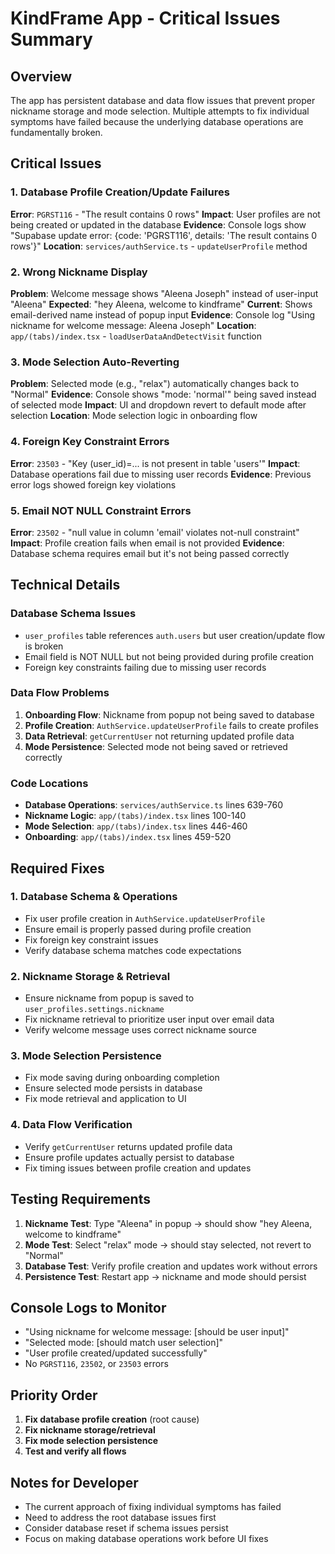 # KindFrame App - Critical Issues Summary

## Overview

The app has persistent database and data flow issues that prevent proper nickname storage and mode selection. Multiple attempts to fix individual symptoms have failed because the underlying database operations are fundamentally broken.

## Critical Issues

### 1. Database Profile Creation/Update Failures

**Error**: `PGRST116` - "The result contains 0 rows"
**Impact**: User profiles are not being created or updated in the database
**Evidence**: Console logs show "Supabase update error: {code: 'PGRST116', details: 'The result contains 0 rows'}"
**Location**: `services/authService.ts` - `updateUserProfile` method

### 2. Wrong Nickname Display

**Problem**: Welcome message shows "Aleena Joseph" instead of user-input "Aleena"
**Expected**: "hey Aleena, welcome to kindframe"
**Current**: Shows email-derived name instead of popup input
**Evidence**: Console log "Using nickname for welcome message: Aleena Joseph"
**Location**: `app/(tabs)/index.tsx` - `loadUserDataAndDetectVisit` function

### 3. Mode Selection Auto-Reverting

**Problem**: Selected mode (e.g., "relax") automatically changes back to "Normal"
**Evidence**: Console shows "mode: 'normal'" being saved instead of selected mode
**Impact**: UI and dropdown revert to default mode after selection
**Location**: Mode selection logic in onboarding flow

### 4. Foreign Key Constraint Errors

**Error**: `23503` - "Key (user_id)=... is not present in table 'users'"
**Impact**: Database operations fail due to missing user records
**Evidence**: Previous error logs showed foreign key violations

### 5. Email NOT NULL Constraint Errors

**Error**: `23502` - "null value in column 'email' violates not-null constraint"
**Impact**: Profile creation fails when email is not provided
**Evidence**: Database schema requires email but it's not being passed correctly

## Technical Details

### Database Schema Issues

- `user_profiles` table references `auth.users` but user creation/update flow is broken
- Email field is NOT NULL but not being provided during profile creation
- Foreign key constraints failing due to missing user records

### Data Flow Problems

1. **Onboarding Flow**: Nickname from popup not being saved to database
2. **Profile Creation**: `AuthService.updateUserProfile` fails to create profiles
3. **Data Retrieval**: `getCurrentUser` not returning updated profile data
4. **Mode Persistence**: Selected mode not being saved or retrieved correctly

### Code Locations

- **Database Operations**: `services/authService.ts` lines 639-760
- **Nickname Logic**: `app/(tabs)/index.tsx` lines 100-140
- **Mode Selection**: `app/(tabs)/index.tsx` lines 446-460
- **Onboarding**: `app/(tabs)/index.tsx` lines 459-520

## Required Fixes

### 1. Database Schema & Operations

- Fix user profile creation in `AuthService.updateUserProfile`
- Ensure email is properly passed during profile creation
- Fix foreign key constraint issues
- Verify database schema matches code expectations

### 2. Nickname Storage & Retrieval

- Ensure nickname from popup is saved to `user_profiles.settings.nickname`
- Fix nickname retrieval to prioritize user input over email data
- Verify welcome message uses correct nickname source

### 3. Mode Selection Persistence

- Fix mode saving during onboarding completion
- Ensure selected mode persists in database
- Fix mode retrieval and application to UI

### 4. Data Flow Verification

- Verify `getCurrentUser` returns updated profile data
- Ensure profile updates actually persist to database
- Fix timing issues between profile creation and updates

## Testing Requirements

1. **Nickname Test**: Type "Aleena" in popup → should show "hey Aleena, welcome to kindframe"
2. **Mode Test**: Select "relax" mode → should stay selected, not revert to "Normal"
3. **Database Test**: Verify profile creation and updates work without errors
4. **Persistence Test**: Restart app → nickname and mode should persist

## Console Logs to Monitor

- "Using nickname for welcome message: [should be user input]"
- "Selected mode: [should match user selection]"
- "User profile created/updated successfully"
- No `PGRST116`, `23502`, or `23503` errors

## Priority Order

1. **Fix database profile creation** (root cause)
2. **Fix nickname storage/retrieval**
3. **Fix mode selection persistence**
4. **Test and verify all flows**

## Notes for Developer

- The current approach of fixing individual symptoms has failed
- Need to address the root database issues first
- Consider database reset if schema issues persist
- Focus on making database operations work before UI fixes
